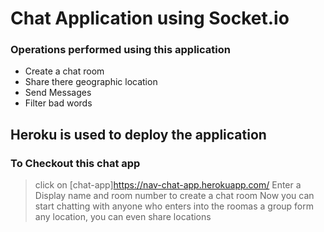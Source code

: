 # Chat Application using Socket.io

### Operations performed using this application 

- Create a chat room
- Share there geographic location
- Send Messages
- Filter bad words

## Heroku is used to deploy the application

### To Checkout this chat app

> click on [chat-app]https://nav-chat-app.herokuapp.com/
> Enter a Display name and room number to create a chat room
> Now you can start chatting with anyone who enters into the roomas a group form any location, you can even share locations
